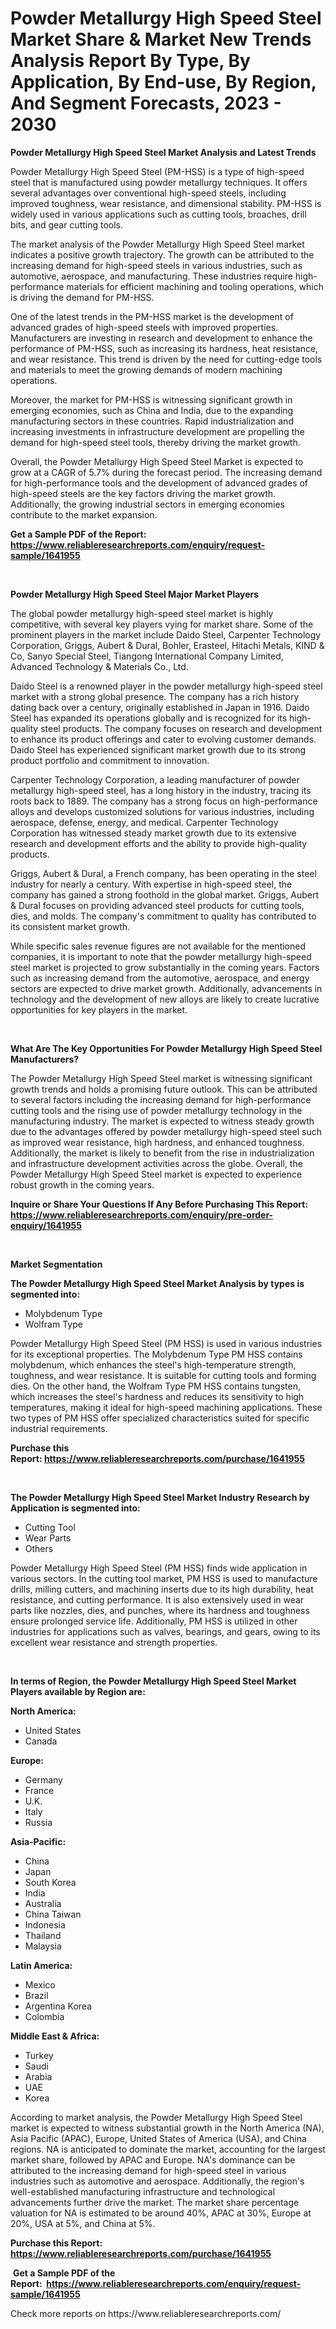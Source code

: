 <p><h1>Powder Metallurgy High Speed Steel Market Share & Market New Trends Analysis Report By Type, By Application, By End-use, By Region, And Segment Forecasts, 2023 - 2030</h1></p><p><strong>Powder Metallurgy High Speed Steel Market Analysis and Latest Trends</strong></p>
<p><p>Powder Metallurgy High Speed Steel (PM-HSS) is a type of high-speed steel that is manufactured using powder metallurgy techniques. It offers several advantages over conventional high-speed steels, including improved toughness, wear resistance, and dimensional stability. PM-HSS is widely used in various applications such as cutting tools, broaches, drill bits, and gear cutting tools.</p><p>The market analysis of the Powder Metallurgy High Speed Steel market indicates a positive growth trajectory. The growth can be attributed to the increasing demand for high-speed steels in various industries, such as automotive, aerospace, and manufacturing. These industries require high-performance materials for efficient machining and tooling operations, which is driving the demand for PM-HSS.</p><p>One of the latest trends in the PM-HSS market is the development of advanced grades of high-speed steels with improved properties. Manufacturers are investing in research and development to enhance the performance of PM-HSS, such as increasing its hardness, heat resistance, and wear resistance. This trend is driven by the need for cutting-edge tools and materials to meet the growing demands of modern machining operations.</p><p>Moreover, the market for PM-HSS is witnessing significant growth in emerging economies, such as China and India, due to the expanding manufacturing sectors in these countries. Rapid industrialization and increasing investments in infrastructure development are propelling the demand for high-speed steel tools, thereby driving the market growth.</p><p>Overall, the Powder Metallurgy High Speed Steel Market is expected to grow at a CAGR of 5.7% during the forecast period. The increasing demand for high-performance tools and the development of advanced grades of high-speed steels are the key factors driving the market growth. Additionally, the growing industrial sectors in emerging economies contribute to the market expansion.</p></p>
<p><strong>Get a Sample PDF of the Report:&nbsp; <a href="https://www.reliableresearchreports.com/enquiry/request-sample/1641955">https://www.reliableresearchreports.com/enquiry/request-sample/1641955</a></strong></p>
<p>&nbsp;</p>
<p><strong>Powder Metallurgy High Speed Steel Major Market Players</strong></p>
<p><p>The global powder metallurgy high-speed steel market is highly competitive, with several key players vying for market share. Some of the prominent players in the market include Daido Steel, Carpenter Technology Corporation, Griggs, Aubert & Dural, Bohler, Erasteel, Hitachi Metals, KIND & Co, Sanyo Special Steel, Tiangong International Company Limited, Advanced Technology & Materials Co., Ltd.</p><p>Daido Steel is a renowned player in the powder metallurgy high-speed steel market with a strong global presence. The company has a rich history dating back over a century, originally established in Japan in 1916. Daido Steel has expanded its operations globally and is recognized for its high-quality steel products. The company focuses on research and development to enhance its product offerings and cater to evolving customer demands. Daido Steel has experienced significant market growth due to its strong product portfolio and commitment to innovation.</p><p>Carpenter Technology Corporation, a leading manufacturer of powder metallurgy high-speed steel, has a long history in the industry, tracing its roots back to 1889. The company has a strong focus on high-performance alloys and develops customized solutions for various industries, including aerospace, defense, energy, and medical. Carpenter Technology Corporation has witnessed steady market growth due to its extensive research and development efforts and the ability to provide high-quality products.</p><p>Griggs, Aubert & Dural, a French company, has been operating in the steel industry for nearly a century. With expertise in high-speed steel, the company has gained a strong foothold in the global market. Griggs, Aubert & Dural focuses on providing advanced steel products for cutting tools, dies, and molds. The company's commitment to quality has contributed to its consistent market growth.</p><p>While specific sales revenue figures are not available for the mentioned companies, it is important to note that the powder metallurgy high-speed steel market is projected to grow substantially in the coming years. Factors such as increasing demand from the automotive, aerospace, and energy sectors are expected to drive market growth. Additionally, advancements in technology and the development of new alloys are likely to create lucrative opportunities for key players in the market.</p></p>
<p>&nbsp;</p>
<p><strong>What Are The Key Opportunities For Powder Metallurgy High Speed Steel Manufacturers?</strong></p>
<p><p>The Powder Metallurgy High Speed Steel market is witnessing significant growth trends and holds a promising future outlook. This can be attributed to several factors including the increasing demand for high-performance cutting tools and the rising use of powder metallurgy technology in the manufacturing industry. The market is expected to witness steady growth due to the advantages offered by powder metallurgy high-speed steel such as improved wear resistance, high hardness, and enhanced toughness. Additionally, the market is likely to benefit from the rise in industrialization and infrastructure development activities across the globe. Overall, the Powder Metallurgy High Speed Steel market is expected to experience robust growth in the coming years.</p></p>
<p><strong>Inquire or Share Your Questions If Any Before Purchasing This Report: <a href="https://www.reliableresearchreports.com/enquiry/pre-order-enquiry/1641955">https://www.reliableresearchreports.com/enquiry/pre-order-enquiry/1641955</a></strong></p>
<p>&nbsp;</p>
<p><strong>Market Segmentation</strong></p>
<p><strong>The Powder Metallurgy High Speed Steel Market Analysis by types is segmented into:</strong></p>
<p><ul><li>Molybdenum Type</li><li>Wolfram Type</li></ul></p>
<p><p>Powder Metallurgy High Speed Steel (PM HSS) is used in various industries for its exceptional properties. The Molybdenum Type PM HSS contains molybdenum, which enhances the steel's high-temperature strength, toughness, and wear resistance. It is suitable for cutting tools and forming dies. On the other hand, the Wolfram Type PM HSS contains tungsten, which increases the steel's hardness and reduces its sensitivity to high temperatures, making it ideal for high-speed machining applications. These two types of PM HSS offer specialized characteristics suited for specific industrial requirements.</p></p>
<p><strong>Purchase this Report:&nbsp;<a href="https://www.reliableresearchreports.com/purchase/1641955">https://www.reliableresearchreports.com/purchase/1641955</a></strong></p>
<p>&nbsp;</p>
<p><strong>The Powder Metallurgy High Speed Steel Market Industry Research by Application is segmented into:</strong></p>
<p><ul><li>Cutting Tool</li><li>Wear Parts</li><li>Others</li></ul></p>
<p><p>Powder Metallurgy High Speed Steel (PM HSS) finds wide application in various sectors. In the cutting tool market, PM HSS is used to manufacture drills, milling cutters, and machining inserts due to its high durability, heat resistance, and cutting performance. It is also extensively used in wear parts like nozzles, dies, and punches, where its hardness and toughness ensure prolonged service life. Additionally, PM HSS is utilized in other industries for applications such as valves, bearings, and gears, owing to its excellent wear resistance and strength properties.</p></p>
<p>&nbsp;</p>
<p><strong>In terms of Region, the Powder Metallurgy High Speed Steel Market Players available by Region are:</strong></p>
<p>
    <p> <strong> North America: </strong>
        <ul>
            <li>United States</li>
            <li>Canada</li>
        </ul>
        </p> 
    <p> <strong> Europe: </strong>
        <ul>
            <li>Germany</li>
            <li>France</li>
            <li>U.K.</li>
            <li>Italy</li>
            <li>Russia</li>
        </ul>
        </p> 
    <p> <strong> Asia-Pacific: </strong>
        <ul>
            <li>China</li>
            <li>Japan</li>
            <li>South Korea</li>
            <li>India</li>
            <li>Australia</li>
            <li>China Taiwan</li>
            <li>Indonesia</li>
            <li>Thailand</li>
            <li>Malaysia</li>
        </ul>
        </p> 
    <p> <strong> Latin America: </strong>
        <ul>
            <li>Mexico</li>
            <li>Brazil</li>
            <li>Argentina Korea</li>
            <li>Colombia</li>
        </ul>
        </p> 
    <p> <strong> Middle East & Africa: </strong>
        <ul>
            <li>Turkey</li>
            <li>Saudi</li>
            <li>Arabia</li>
            <li>UAE</li>
            <li>Korea</li>
        </ul>
    </p>
    </p>
<p><p>According to market analysis, the Powder Metallurgy High Speed Steel market is expected to witness substantial growth in the North America (NA), Asia Pacific (APAC), Europe, United States of America (USA), and China regions. NA is anticipated to dominate the market, accounting for the largest market share, followed by APAC and Europe. NA's dominance can be attributed to the increasing demand for high-speed steel in various industries such as automotive and aerospace. Additionally, the region's well-established manufacturing infrastructure and technological advancements further drive the market. The market share percentage valuation for NA is estimated to be around 40%, APAC at 30%, Europe at 20%, USA at 5%, and China at 5%.</p></p>
<p><strong>Purchase this Report: <a href="https://www.reliableresearchreports.com/purchase/1641955">https://www.reliableresearchreports.com/purchase/1641955</a></strong></p>
<p>&nbsp;<strong>Get a Sample PDF of the Report:&nbsp;&nbsp;<a href="https://www.reliableresearchreports.com/enquiry/request-sample/1641955">https://www.reliableresearchreports.com/enquiry/request-sample/1641955</a></strong></p>
<p><strong></strong></p>
<p>Check more reports on https://www.reliableresearchreports.com/</p>